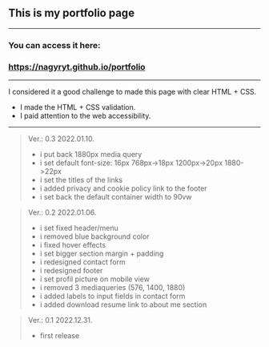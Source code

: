 ## This is my portfolio page
---
### You can access it here:
### https://nagyryt.github.io/portfolio
---
I considered it a good challenge to made this page with clear HTML + CSS.
- I made the HTML + CSS validation.
- I paid attention to the web accessibility.
---
>Ver.: 0.3 2022.01.10.
>- i put back 1880px media query
>- i set default font-size: 16px 
>  768px->18px 1200px->20px 1880->22px
>- i set the titles of the links
>- i added privacy and cookie policy link to the footer
>- i set back the default container width to 90vw


>Ver.: 0.2 2022.01.06.
>- i set fixed header/menu
>- i removed blue background color
>- i fixed hover effects
>- i set bigger section margin + padding 
>- i redesigned contact form
>- i redesigned footer
>- i set profil picture on mobile view
>- i removed 3 mediaqueries (576, 1400, 1880)
>- i added labels to input fields in contact form
>- i added download resume link to about me section

>Ver.: 0.1 2022.12.31.
>- first release
